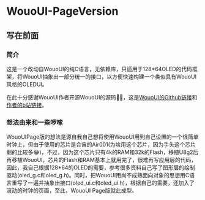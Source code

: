 # WouoUI-PageVersion
## 写在前面

### 简介

这是一个改动自WouoUI的纯C语言，无依赖库，只适用于128*64OLED的代码框架，将WouoUI抽象出一部分统一的接口，以方便快速构建一个类似具有WouoUI风格的OLEDUI。

在此十分感谢WouoUI作者开源WouoUI的源码🙏🙏，这是[WouoUI的Github链接](https://github.com/RQNG/WouoUI )和[作者的b站链接](https://space.bilibili.com/9182439)。

### 想法由来和一些啰嗦

WouoUIPage版的想法是源自我自己想将使用WouoUI用到自己设置的一个很简单时钟上，但由于使用的芯片是合宙的Air001(为啥用这个芯片，因为手头这个芯片剩的比较多😂)，不过，因为这个芯片只有4k的RAM和32k的Flash，移植U8g2后再移植WouoUI，芯片的Flash和RAM基本上就用完了，很难再写应用层的代码，因此，我自己根据128*64的OLED的需要，参考很多资料自己写了图形层的绘制驱动(oled_g.c和oled_g.h)。同时，把WouoUI用尚不成熟面向对象的思想用C语言重写了一遍并抽象出接口(oled_ui.c和oled_ui.h)，根据自己的需要，还加入了滚动的时钟的页面，至此，WouoUI Page版就此成型。

